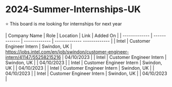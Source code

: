 # 2024-Summer-Internships-UK
⭐ This board is me looking for internships for next year

| Company Name  | Role | Location | Link | Added On |
| ------------- | ------------- | ------------- | -------------  ------------- |
| Intel  | Customer Engineer Intern  | Swindon, UK  | https://jobs.intel.com/en/job/swindon/customer-engineer-intern/41147/55258215216  | 04/10/2023  |
| Intel  | Customer Engineer Intern  | Swindon, UK  |   | 04/10/2023  |
| Intel  | Customer Engineer Intern  | Swindon, UK  |   | 04/10/2023  |
| Intel  | Customer Engineer Intern  | Swindon, UK  |   | 04/10/2023  |
| Intel  | Customer Engineer Intern  | Swindon, UK  |   | 04/10/2023  |
